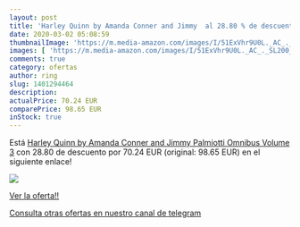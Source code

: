 ```yaml
---
layout: post
title: 'Harley Quinn by Amanda Conner and Jimmy  al 28.80 % de descuento'
date: 2020-03-02 05:08:59
thumbnailImage: 'https://m.media-amazon.com/images/I/51ExVhr9U0L._AC_._SL200_.jpg'
images: [ 'https://m.media-amazon.com/images/I/51ExVhr9U0L._AC_._SL200_.jpg' ]
comments: true
category: ofertas
author: ring
slug: 1401294464
description:
actualPrice: 70.24 EUR
comparePrice: 98.65 EUR
inStock: true
---
```


Está [Harley Quinn by Amanda Conner and Jimmy Palmiotti Omnibus Volume 3](https://www.amazon.es/dp/1401294464/?tag=redken-21) con 28.80 de descuento por 70.24 EUR (original: 98.65 EUR) en el siguiente enlace!

[![](https://m.media-amazon.com/images/I/51ExVhr9U0L._AC_._SL200_.jpg)](https://www.amazon.es/dp/1401294464/?tag=redken-21)

[Ver la oferta!!](https://www.amazon.es/dp/1401294464/?tag=redken-21)

[Consulta otras ofertas en nuestro canal de telegram](https://t.me/s/ofertas25)
